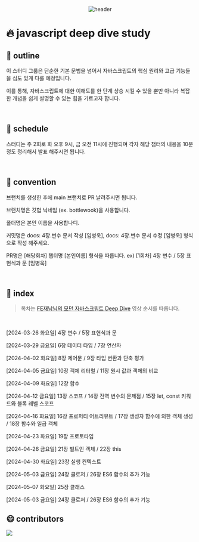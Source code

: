 <div align="center">
  
  ![header](https://capsule-render.vercel.app/api?type=waving&height=300&color=gradient&text=JavascriptDeepdive)
  
</div>

# 🔥 javascript deep dive study

##  📖 outline

이 스터디 그룹은 단순한 기본 문법을 넘어서 자바스크립트의 핵심 원리와 고급 기능들을 심도 있게 다룰 예정입니다.

이를 통해, 자바스크립트에 대한 이해도를 한 단계 상승 시킬 수 있을 뿐만 아니라 복잡한 개념을 쉽게 설명할 수 있는 힘을 기르고자 합니다.

<br />

##  📆 schedule

스터디는 주 2회로 화 오후 9시, 금 오전 11시에 진행되며 각자 해당 챕터의 내용을 10분정도 정리해서 발표 해주시면 됩니다.

<br />

##  💊 convention

브랜치를 생성한 후에 main 브랜치로 PR 날려주시면 됩니다.

브랜치명은 깃헙 닉네임 (ex. bottlewook)을 사용합니다.

폴더명은 본인 이름을 사용합나디.

커밋명은 docs: 4장.변수 문서 작성 [임병욱], docs: 4장.변수 문서 수정 [임병욱] 형식으로 작성 해주세요.

PR명은 [해당회차] 챕터명 [본인이름] 형식을 따릅니다. ex) [1회차] 4장 변수 / 5장 표현식과 문 [임병욱]


<br />

## 🚀 index
> 목차는 [FE재남님의 모던 자바스크립트 Deep Dive](https://www.youtube.com/watch?v=3ZP3VPlrr0U&list=PLjQV3hketAJnP_ceUiPCc8GnNQ0REpCqr) 영상 순서를 따릅니다.

<br />

[2024-03-26 화요일] 4장 변수 / 5장 표현식과 문

[2024-03-29 금요일] 6장 데이터 타입 / 7장 연산자

[2024-04-02 화요일] 8장 제어문 / 9장 타입 변환과 단축 평가

[2024-04-05 금요일] 10장 객체 리터럴 / 11장 원시 값과 객체의 비교

[2024-04-09 화요일] 12장 함수

[2024-04-12 금요일] 13장 스코프 / 14장 전역 변수의 문제점 / 15장 let, const 키워드와 블록 레벨 스코프

[2024-04-16 화요일] 16장 프로퍼티 어트리뷰트 / 17장 생성자 함수에 의한 객체 생성 / 18장 함수와 일급 객체

[2024-04-23 화요일] 19장 프로토타입

[2024-04-26 금요일] 21장 빌트인 객체 / 22장 this

[2024-04-30 화요일] 23장 실행 컨텍스트

[2024-05-03 금요일] 24장 클로저 / 26장 ES6 함수의 추가 기능

[2024-05-07 화요일] 25장 클래스

[2024-05-03 금요일] 24장 클로저 / 26장 ES6 함수의 추가 기능

##  😄 contributors

<a href="https://github.com/bottlewook/javascript-deepdive/graphs/contributors">
  <img src="https://contrib.rocks/image?max=50&repo=bottlewook/javascript-deepdive" />
</a>
